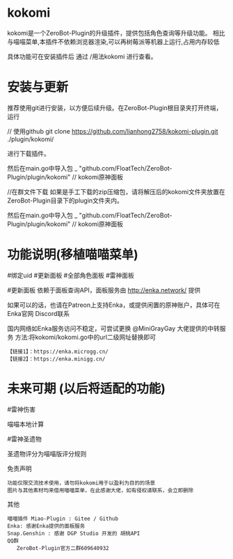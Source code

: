 # kokomi

kokomi是一个ZeroBot-Plugin的升级插件，提供包括角色查询等升级功能。
相比与喵喵菜单,本插件不依赖浏览器渲染,可以再树莓派等机器上运行,占用内存较低

具体功能可在安装插件后 通过 /用法kokomi 进行查看。
# 安装与更新

推荐使用git进行安装，以方便后续升级。在ZeroBot-Plugin根目录夹打开终端，运行

// 使用github
git clone https://github.com/lianhong2758/kokomi-plugin.git ./plugin/kokomi/

进行下载插件。

然后在main.go中导入包	_ "github.com/FloatTech/ZeroBot-Plugin/plugin/kokomi"  // kokomi原神面板

//在群文件下载
如果是手工下载的zip压缩包，请将解压后的kokomi文件夹放置在ZeroBot-Plugin目录下的plugin文件夹内。

然后在main.go中导入包	_ "github.com/FloatTech/ZeroBot-Plugin/plugin/kokomi"  // kokomi原神面板

# 功能说明(移植喵喵菜单)
#绑定uid
#更新面板
#全部角色面板
#雷神面板

#更新面板 依赖于面板查询API，面板服务由 http://enka.network/ 提供

如果可以的话，也请在Patreon上支持Enka，或提供闲置的原神账户，具体可在Enka官网 Discord联系

国内网络如Enka服务访问不稳定，可尝试更换 @MiniGrayGay 大佬提供的中转服务
方法:将kokomi/kokomi.go中的url二级网址替换即可

    【链接1】：https://enka.microgg.cn/
    【链接2】：https://enka.minigg.cn/
# 未来可期 (以后将适配的功能)
#雷神伤害

喵喵本地计算

#雷神圣遗物

圣遗物评分为喵喵版评分规则

免责声明

    功能仅限交流技术使用，请勿将kokomi用于以盈利为目的的场景
    图片与其他素材均来借用喵喵菜单，在此感谢大佬，如有侵权请联系，会立即删除

其他

    喵喵插件 Miao-Plugin : Gitee / Github
    Enka: 感谢Enka提供的面板服务
    Snap.Genshin : 感谢 DGP Studio 开发的 胡桃API
    QQ群
       ZeroBot-Plugin官方二群609640932
